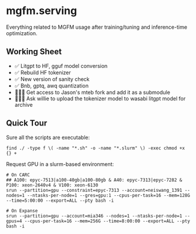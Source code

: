 # mgfm.serving

Everything related to MGFM usage after training/tuning and inference-time optimization.

## Working Sheet

* ✅ Litgpt to HF, gguf model conversion
* ✅ Rebuild HF tokenizer
* ✅ New version of sanity check
* ✅ Bnb, gptq, awq quantization 
* 🧑🏽‍💻 Get access to Jason's mteb fork and add it as a submodule
* 🧑🏽‍💻 Ask willie to upload the tokenizer model to wasabi litgpt model for archive 

## Quick Tour

Sure all the scripts are executable:
```shell
find ./ -type f \( -name "*.sh" -o -name "*.slurm" \) -exec chmod +x {} +
```

Request GPU in a slurm-based environment:
```shell
# On CARC
## A100: epyc-7513|a100-40gb|a100-80gb & A40: epyc-7313|epyc-7282 & P100: xeon-2640v4 & V100: xeon-6130
srun --partition=gpu --constraint=epyc-7313 --account=neiswang_1391 --nodes=1 --ntasks-per-node=1 --gres=gpu:1 --cpus-per-task=16 --mem=128G --time=5:00:00 --export=ALL --pty bash -i

# On Expanse
srun --partition=gpu --account=mia346 --nodes=1 --ntasks-per-node=1 --gpus=4 --cpus-per-task=16 --mem=256G --time=8:00:00 --export=ALL --pty bash -i
```
